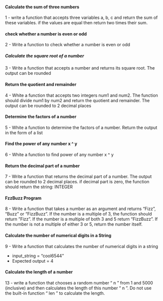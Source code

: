 #### Calculate the sum of three numbers
1 - write a function that accepts three variables a, b, c and return the sum of these variables. if the values are equal then return two times their sum.


#### check whether a number is even or odd
2 - Write a function to check whether a number is even or odd


##### Calculate the square root of a number
3 - Write a function that accepts a number and returns its square root. The output can be rounded


#### Return the quotient and remainder
4 - White a function that accepts two integers num1 and num2. The function should divide num1 by num2 and return the quotient and remainder. The output can be rounded to 2 decimal places


#### Determine the factors of a number
5 - White a function to determine the factors of a number. Return the output in the form of a list


#### Find the power of any number x ^ y
6 - White a function to find power of any number x ^ y


#### Return the decimal part of a number
7 - Write a function that returns the decimal part of a number. The output can be rounded to 2 decimal places. if decimal part is zero, the function should return the string: INTEGER


#### FzzBuzz Program
8 - Write a function that takes a number as an argument and returns “Fizz”, “Buzz” or “FizzBuzz”. If the number is a multiple of 3, the function should return ”Fizz”. If the number is a multiple of both 3 and 5 return “FizzBuzz”. If the number is not a multiple of either 3 or 5, return the number itself.

#### Calculate the number of numerical digits in a String
9 - Write a function that calculates the number of numerical digits in a string

- input_string = “cool6544”
- Expected output = 4










#### Calculate the length of a number 
13 - write a function that chooses a random number “ n ” from 1 and 5000 (inclusive) and then calculates the length of this number “ n ”. Do not use the built-in function “ len ” to calculate the length.
